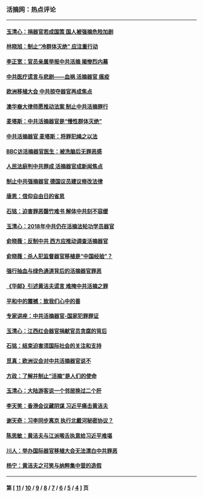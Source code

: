 ### 活摘网：热点评论
---
#### [玉清心：捐器官若成国策 国人被强摘危险加剧](../../pages/nf5879/n12802713.md?06090430) 
#### [林晓旭：制止“冷群体灭绝” 应注重行动](../../pages/nf5879/n12779736.md?06090430) 
#### [李正宽：官员亲属举报中共活摘 揭惨烈内幕](../../pages/nf5879/n12684490.md?06090430) 
#### [中共医疗谎言与悲剧——血祸 活摘器官 瘟疫](../../pages/nf5879/n12372103.md?06090430) 
#### [欧洲移植大会 中共掠夺器官再成焦点](../../pages/nf5879/n11538883.md?06090430) 
#### [澳华裔大律师愿推动法案 制止中共活摘罪行](../../pages/nf5879/n11377039.md?06090430) 
#### [麦塔斯：中共活摘器官是“慢性群体灭绝”](../../pages/nf5879/n11350529.md?06090430) 
#### [中共活摘器官 麦塔斯：将罪犯绳之以法](../../pages/nf5879/n11347973.md?06090430) 
#### [BBC访活摘器官医生：被洗脑后无罪恶感](../../pages/nf5879/n11335935.md?06090430) 
#### [人民法庭判中共罪成 活摘器官成新闻焦点](../../pages/nf5879/n11331578.md?06090430) 
#### [制止中共强摘器官 德国议员建议修改法律](../../pages/nf5879/n11249451.md?06090430) 
#### [唐恩：信仰自由日的省思](../../pages/nf5879/n11003525.md?06090430) 
#### [石铭：迫害罪恶罄竹难书  解体中共刻不容缓](../../pages/nf5879/n10942855.md?06090430) 
#### [玉清心：2018年中共仍在活摘法轮功学员器官](../../pages/nf5879/n10914646.md?06090430) 
#### [俞晓薇：反制中共 西方应推动调查活摘器官](../../pages/nf5879/n10794671.md?06090430) 
#### [俞晓薇：杀人犯监督器官移植是“中国经验”？](../../pages/nf5879/n10466427.md?06090430) 
#### [强行抽血与绿色通道背后的活摘器官罪恶](../../pages/nf5879/n10004708.md?06090430) 
#### [《华邮》引述黄洁夫谎言 难掩中共活摘之罪](../../pages/nf5879/n9642309.md?06090430) 
#### [平和中的震撼：致我们心中的善](../../pages/nf5879/n9021123.md?06090430) 
#### [专家讲座：中共活摘器官-国家犯罪罪证](../../pages/nf5879/n8828153.md?06090430) 
#### [玉清心：江西红会器官捐献官员贪腐的背后](../../pages/nf5879/n8522122.md?06090430) 
#### [石铭：结束迫害须国际社会的关注和支持](../../pages/nf5879/n8443497.md?06090430) 
#### [觅真：欧洲议会对中共活摘器官说不](../../pages/nf5879/n8337486.md?06090430) 
#### [方政：了解并制止“活摘”是人们的使命](../../pages/nf5879/n8329214.md?06090430) 
#### [玉清心：大陆游客说一个邻居换过二个肝](../../pages/nf5879/n8291404.md?06090430) 
#### [李天笑：香港会议藏阴谋 习近平痛击黄洁夫](../../pages/nf5879/n8241459.md?06090430) 
#### [谢天奇：习李同步离京 执行北戴河秘密协议？](../../pages/nf5879/n8230418.md?06090430) 
#### [陈思敏：黄洁夫与江派喉舌执意给习近平难堪](../../pages/nf5879/n8222166.md?06090430) 
#### [川人：举办国际器官移植大会无法漂白中共罪恶](../../pages/nf5879/n8221121.md?06090430) 
#### [杨宁：黄洁夫之可笑与纳粹集中营的造假](../../pages/nf5879/n8219897.md?06090430) 

---
#### 第 [ [11](./11.md?06090430) / [10](./10.md?06090430) / [9](./9.md?06090430) / [8](./8.md?06090430) / [7](./7.md?06090430) / [6](./6.md?06090430) / [5](./5.md?06090430) / [4](./4.md?06090430) ] 页
